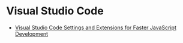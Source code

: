# Visual Studio Code
* [Visual Studio Code Settings and Extensions for Faster JavaScript Development](https://itnext.io/visual-studio-code-settings-and-extensions-for-faster-javascript-development-12f6d382b060)